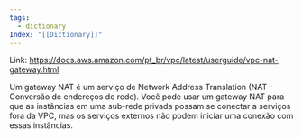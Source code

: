 ```yaml
---
tags:
  - dictionary
Index: "[[Dictionary]]"
---
```


Link: https://docs.aws.amazon.com/pt_br/vpc/latest/userguide/vpc-nat-gateway.html

Um gateway NAT é um serviço de Network Address Translation (NAT – Conversão de endereços de rede). Você pode usar um gateway NAT para que as instâncias em uma sub-rede privada possam se conectar a serviços fora da VPC, mas os serviços externos não podem iniciar uma conexão com essas instâncias.

